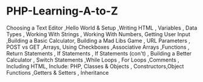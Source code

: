 # PHP-Learning-A-to-Z
 Choosing a Text Editor ,Hello World & Setup ,Writing HTML , Variables , Data Types , Working With Strings , Working With Numbers, Getting User Input ,Building a Basic Calculator, Building a Mad Libs Game , URL Parameters , POST vs GET ,Arrays, Using Checkboxes ,Associative Arrays ,Functions , Return Statements , If Statements , If Statements (con't) , Building a Better Calculator , Switch Statements ,While Loops , For Loops ,Comments , Including HTML, Include: PHP, Classes & Objects , Constructors,Object Functions ,Getters & Setters , Inheritance
